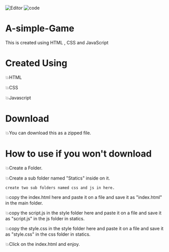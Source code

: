 ![Editor](https://img.shields.io/badge/Editor-VS_code-00008b?style=flatr&labelColor=darkgreen)
![code](https://img.shields.io/badge/Main_PL-HTML-A05729?style=flatr&labelColor=pink)

# A-simple-Game
This is created using HTML , CSS and JavaScript

# Created Using
💥HTML

💥CSS

💥Javascript

# Download
💥You can download this as a zipped file.

# How to use if you won't download
💥Create a Folder.

💥Create a sub folder named "Statics" inside on it.

    create two sub folders named css and js in here.

💥copy the index.html here and paste it on a file and save it as "index.html" in the main folder.

💥copy the script.js in the style folder here and paste it on a file and save it as "script.js" in the js folder in statics.

💥copy the style.css in the style folder here and paste it on a file and save it as "style.css" in the css folder in statics.

💥Click on the index.html and enjoy.
